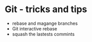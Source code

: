 # Git - tricks and tips
* rebase and magange branches
* Git interactive rebase
* squash the lastests commints

